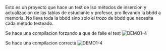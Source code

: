 Esto es un proyecto que hace un test de lso métodos de insercion y actualizacion de las tablas de estudiante y profesor, pro llevando la bbdd a memoria.
No lleva toda la bbdd sino solo el trozo de bbdd que necesita cada método testeado.

Se hace una compilacion forzando a que de falle el test
![DEMO1-4](C:\Users\Juanjo\Desktop\correcto.PNG)

Se hace una compilacion correcta
![DEMO1-4](C:\Users\Juanjo\Desktop\Error.PNG)
